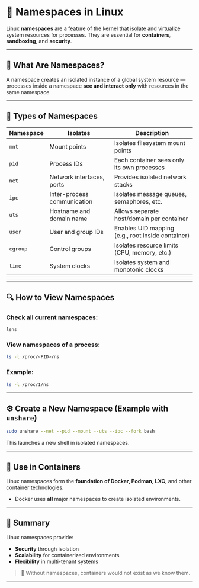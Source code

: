 # 🧱 Namespaces in Linux

Linux **namespaces** are a feature of the kernel that isolate and virtualize system resources for processes. They are essential for **containers**, **sandboxing**, and **security**.

---

## 🧭 What Are Namespaces?

A namespace creates an isolated instance of a global system resource — processes inside a namespace **see and interact only** with resources in the same namespace.

---

## 🔧 Types of Namespaces

| Namespace   | Isolates                        | Description                                              |
|-------------|----------------------------------|----------------------------------------------------------|
| `mnt`       | Mount points                    | Isolates filesystem mount points                         |
| `pid`       | Process IDs                     | Each container sees only its own processes               |
| `net`       | Network interfaces, ports       | Provides isolated network stacks                         |
| `ipc`       | Inter-process communication     | Isolates message queues, semaphores, etc.                |
| `uts`       | Hostname and domain name        | Allows separate host/domain per container                |
| `user`      | User and group IDs              | Enables UID mapping (e.g., root inside container)        |
| `cgroup`    | Control groups                  | Isolates resource limits (CPU, memory, etc.)             |
| `time`      | System clocks                   | Isolates system and monotonic clocks                     |

---

## 🔍 How to View Namespaces

### Check all current namespaces:
```bash
lsns
```

### View namespaces of a process:
```bash
ls -l /proc/<PID>/ns
```

### Example:
```bash
ls -l /proc/1/ns
```

---

## ⚙️ Create a New Namespace (Example with `unshare`)

```bash
sudo unshare --net --pid --mount --uts --ipc --fork bash
```

This launches a new shell in isolated namespaces.

---

## 🐳 Use in Containers

Linux namespaces form the **foundation of Docker, Podman, LXC**, and other container technologies.

- Docker uses **all** major namespaces to create isolated environments.

---

## 🧠 Summary

Linux namespaces provide:
- **Security** through isolation
- **Scalability** for containerized environments
- **Flexibility** in multi-tenant systems

> 🔐 Without namespaces, containers would not exist as we know them.

---
